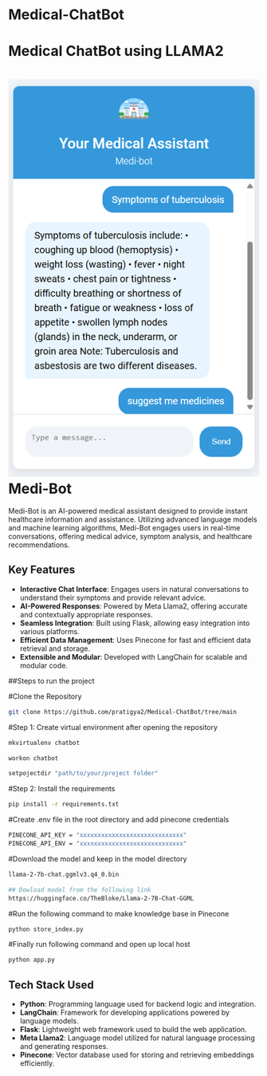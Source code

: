 # Medical-ChatBot
# Medical ChatBot using LLAMA2
# ![Medical-ChatBot](static/output.png) Medi-Bot

Medi-Bot is an AI-powered medical assistant designed to provide instant healthcare information and assistance. Utilizing advanced language models and machine learning algorithms, Medi-Bot engages users in real-time conversations, offering medical advice, symptom analysis, and healthcare recommendations.

## Key Features
- **Interactive Chat Interface**: Engages users in natural conversations to understand their symptoms and provide relevant advice.
- **AI-Powered Responses**: Powered by Meta Llama2, offering accurate and contextually appropriate responses.
- **Seamless Integration**: Built using Flask, allowing easy integration into various platforms.
- **Efficient Data Management**: Uses Pinecone for fast and efficient data retrieval and storage.
- **Extensible and Modular**: Developed with LangChain for scalable and modular code.


##Steps to run the project

#Clone the Repository
```bash
git clone https://github.com/pratigya2/Medical-ChatBot/tree/main
```
#Step 1: Create virtual environment after opening the repository
```bash
mkvirtualenv chatbot
```

```bash
workon chatbot
```
```bash
setpojectdir "path/to/your/project folder"
```
#Step 2: Install the requirements
```bash
pip install -r requirements.txt
```

#Create .env file in the root directory and add pinecone credentials
```bash
PINECONE_API_KEY = "xxxxxxxxxxxxxxxxxxxxxxxxxxxxx"
PINECONE_API_ENV = "xxxxxxxxxxxxxxxxxxxxxxxxxxxxx"
```

#Download the model and keep in the model directory
```bash
llama-2-7b-chat.ggmlv3.q4_0.bin
```
```bash
## Dowload model from the following link
https://huggingface.co/TheBloke/Llama-2-7B-Chat-GGML
```
#Run the following command to make knowledge base in Pinecone
```bash
python store_index.py
```

#Finally run following command and open up local host
```bash
python app.py
```

## Tech Stack Used

- **Python**: Programming language used for backend logic and integration.
- **LangChain**: Framework for developing applications powered by language models.
- **Flask**: Lightweight web framework used to build the web application.
- **Meta Llama2**: Language model utilized for natural language processing and generating responses.
- **Pinecone**: Vector database used for storing and retrieving embeddings efficiently.



